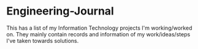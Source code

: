 # Engineering-Journal
This has a list of my Information Technology projects I'm working/worked on. They mainly contain records and information of my work/ideas/steps I've taken towards solutions.
